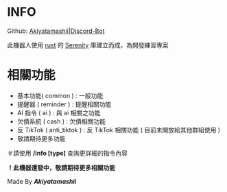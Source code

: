 # **INFO**

Github: [Akiyatamashii](https://github.com/Akiyatamashii "Github")|[Discord-Bot](https://github.com/Akiyatamashii/discord-bot-rs)

此機器人使用 [rust](https://www.rust-lang.org/zh-TW "Rust官網") 的 [Serenity](https://docs.rs/serenity/latest/serenity/ "Serenity文件") 庫建立而成，為開發練習專案

# 相關功能
* 基本功能( common ) : 一般功能
* 提醒器 ( reminder ) : 提醒相關功能
* AI 指令 ( ai ) : 與 ai 相關之功能
* 欠債系統 ( cash ) : 欠債相關功能
* 反 TikTok ( anti_tiktok ) : 反 TikTok 相關功能 ( 目前未開放給其他群組使用 )
* 敬請期待更多功能

＃請使用 **/info [type]** 查詢更詳細的指令內容

**！此機器還發中，敬請期待更多相關功能**

Made By **_Akiyatamashii_**
